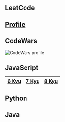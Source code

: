 ## LeetCode
## [Profile](https://leetcode.com/jrj-sys/) 

## CodeWars
![CodeWars profile](https://www.codewars.com/users/jrj-sys/badges/large)

## JavaScript

|[6 Kyu]()|[7 Kyu]()|[8 Kyu](https://github.com/jrj-sys/algos/tree/main/JS/8%20Kyu)|
|---|---|---|

## Python

## Java


